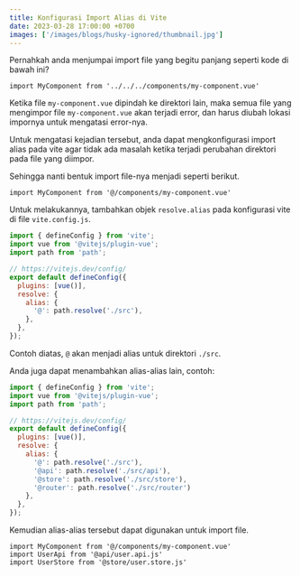 ```yaml
---
title: Konfigurasi Import Alias di Vite
date: 2023-03-28 17:00:00 +0700
images: ['/images/blogs/husky-ignored/thumbnail.jpg']
---
```


Pernahkah anda menjumpai import file yang begitu panjang seperti kode di bawah ini?

```vue
import MyComponent from '../../../components/my-component.vue'
```

Ketika file `my-component.vue` dipindah ke direktori lain, maka semua file yang mengimpor file `my-component.vue` akan terjadi error, dan harus diubah lokasi impornya untuk mengatasi error-nya.

Untuk mengatasi kejadian tersebut, anda dapat mengkonfigurasi import alias pada vite agar tidak ada masalah ketika terjadi perubahan direktori pada file yang diimpor.

Sehingga nanti bentuk import file-nya menjadi seperti berikut.

```vue
import MyComponent from '@/components/my-component.vue'
```

Untuk melakukannya, tambahkan objek `resolve.alias` pada konfigurasi vite di file `vite.config.js`.

```js
import { defineConfig } from 'vite';
import vue from '@vitejs/plugin-vue';
import path from 'path';

// https://vitejs.dev/config/
export default defineConfig({
  plugins: [vue()],
  resolve: {
    alias: {
      '@': path.resolve('./src'),
    },
  },
});
```

Contoh diatas, `@` akan menjadi alias untuk direktori `./src`.

Anda juga dapat menambahkan alias-alias lain, contoh:

```js
import { defineConfig } from 'vite';
import vue from '@vitejs/plugin-vue';
import path from 'path';

// https://vitejs.dev/config/
export default defineConfig({
  plugins: [vue()],
  resolve: {
    alias: {
      '@': path.resolve('./src'),
      '@api': path.resolve('./src/api'),
      '@store': path.resolve('./src/store'),
      '@router': path.resolve('./src/router')
    },
  },
});
```

Kemudian alias-alias tersebut dapat digunakan untuk import file.

```vue
import MyComponent from '@/components/my-component.vue'
import UserApi from '@api/user.api.js'
import UserStore from '@store/user.store.js'
```